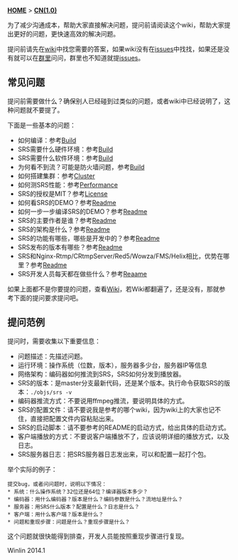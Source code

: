 [**HOME**](Home) > [**CN(1.0)**](v1_CN_Home)

为了减少沟通成本，帮助大家直接解决问题，提问前请阅读这个wiki，帮助大家提出更好的问题，更快速高效的解决问题。

提问前请先在[wiki][wiki]中找您需要的答案，如果wiki没有在[issues][issues]中找找，如果还是没有就可以在[群里][group]问问，群里也不知道就提[issues][new]。

## 常见问题

提问前需要做什么？确保别人已经碰到过类似的问题，或者wiki中已经说明了，这种问题就不要提了。

下面是一些基本的问题：

* 如何编译：参考[Build](https://github.com/winlinvip/simple-rtmp-server/wiki/v1_CN_Build)
* SRS需要什么硬件环境：参考[Build](https://github.com/winlinvip/simple-rtmp-server/wiki/v1_CN_Build)
* SRS需要什么软件环境：参考[Build](https://github.com/winlinvip/simple-rtmp-server/wiki/v1_CN_Build)
* 为何看不到流？可能是防火墙问题，参考[Build](https://github.com/winlinvip/simple-rtmp-server/wiki/v1_CN_Build)
* 如何搭建集群：参考[Cluster](https://github.com/winlinvip/simple-rtmp-server/wiki/v1_Cluster)
* 如何测SRS性能：参考[Performance](https://github.com/winlinvip/simple-rtmp-server/wiki/v1_CN_Performance)
* SRS的授权是MIT？参考[License](https://github.com/winlinvip/simple-rtmp-server/blob/master/LICENSE)
* 如何看SRS的DEMO？参考[Readme](https://github.com/winlinvip/simple-rtmp-server/tree/1.0release#usagesimple)
* 如何一步一步编译SRS的DEMO？参考[Readme](https://github.com/winlinvip/simple-rtmp-server/tree/1.0release#usagedetail)
* SRS的主要作者是谁？参考[Readme](https://github.com/winlinvip/simple-rtmp-server/tree/1.0release#authors)
* SRS的架构是什么？参考[Readme](https://github.com/winlinvip/simple-rtmp-server/tree/1.0release#architecture)
* SRS的功能有哪些，哪些是开发中的？参考[Readme](https://github.com/winlinvip/simple-rtmp-server/tree/1.0release#summary)
* SRS发布的版本有哪些？参考[Readme](https://github.com/winlinvip/simple-rtmp-server/tree/1.0release#releases)
* SRS和Nginx-Rtmp/CRtmpServer/Red5/Wowza/FMS/Helix相比，优势在哪里？参考[Readme](https://github.com/winlinvip/simple-rtmp-server/tree/1.0release#compare)
* SRS开发人员每天都在做些什么？参考[Reaame](https://github.com/winlinvip/simple-rtmp-server/tree/1.0release#history)

如果上面都不是你要提的问题，查看[Wiki](https://github.com/winlinvip/simple-rtmp-server/wiki)，若Wiki都翻遍了，还是没有，那就参考下面的提问要求提问吧。

## 提问范例

提问时，需要收集以下重要信息：
* 问题描述：先描述问题。
* 运行环境：操作系统（位数，版本），服务器多少台，服务器IP等信息
* 网络架构：编码器如何推流到SRS，SRS如何分发到播放器。
* SRS的版本：是master分支最新代码，还是某个版本。执行命令获取SRS的版本：`./objs/srs -v`
* 编码器推流方式：不要说用ffmpeg推流，要说明具体的方式。
* SRS的配置文件：请不要说我是参考的哪个wiki，因为wiki上的大家也记不住，直接把配置文件内容粘贴出来。
* SRS的启动脚本：请不要参考的README的启动方式，给出具体的启动方式。
* 客户端播放的方式：不要说客户端播放不了，应该说明详细的播放方式，以及日志。
* SRS服务器日志：把SRS服务器日志发出来，可以和配置一起打个包。

举个实际的例子：

    提交bug，或者问问题时，说明以下情况：
    * 系统：什么操作系统？32位还是64位？编译器版本多少？
    * 编码器：用什么编码器？版本是什么？编码参数是什么？流地址是什么？
    * 服务器：用SRS什么版本？配置是什么？日志是什么？
    * 客户端：用什么客户端？版本是什么？
    * 问题和重现步骤：问题是什么？重现步骤是什么？

这个问题就很快能得到排查，开发人员能按照重现步骤进行复现。

Winlin 2014.1

[wiki]: https://github.com/winlinvip/simple-rtmp-server/wiki/Home
[issues]: https://github.com/winlinvip/simple-rtmp-server/issues?q=
[group]: https://github.com/winlinvip/simple-rtmp-server/wiki/v1_CN_Contact
[new]: https://github.com/winlinvip/simple-rtmp-server/issues/new